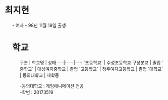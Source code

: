 # 최지현
<ol>
  - 여자
  - 98년 11월 18일 출생

# 학교
<ol>
  구분 | 학교명 | 상태
---|:---:|---:
`초등학교` | 수성초등학교 구성분교 | 졸업 
`중학교` | 대성여자중학교 | 졸업
`고등학교` | 청주여자고등학교 | 졸업
`대학교` | 동의대학교 | 재학중

-동의대학교 : 게임애니메이션 전공<br>
-학번 : 20173519

